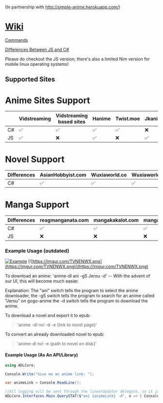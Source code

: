 (In partnership with http://simple-anime.herokuapp.com/)

# [Wiki](https://github.com/vrienstudios/anime-dl/wiki)

[Commands](https://github.com/vrienstudios/anime-dl/wiki/Commands)

[Differences Between JS and C#](https://github.com/vrienstudios/anime-dl/wiki/Differences-between-C%23-and-JS-versions)

Please do checkout the JS version; there's also a limited Nim version for mobile linux operating systems!

## Supported Sites

# Anime Sites Support
|             | Vidstreaming | Vidstreaming based sites | Hanime    | Twist.moe | Jkanime.net |
|-------------|--------------|--------------------------|-----------|-----------|-------------|
| C#          | ✅            | ✅                        | ✅         | ✅      | ❌           |
| JS          | ✅            | ❌                        | ✅ | ❌       | ✅           |

# Novel Support
| Differences | AsianHobbyist.com | Wuxiaworld.co | Wuxiaworld.com | Scribblehub.com | NovelFull.com | NovelHall.com | volarenovels.com |
|-------------|-------------------|---------------|----------------|-----------------|---------------|---------------|------------------|
| C#          | ✅                 | ✅             | ✅              | ✅               | ✅             | ✅             | ✅                |

# Manga Support
| Differences | reagmanganata.com | mangakakalot.com | manganato.com |
|-------------|-------------------|------------------|---------------|
| C#          | ✅                 | ✅                | ✅             |
| JS          | ❌                 | ❌                | ❌             |

### Example Usage (outdated)

[![Example](https://img.youtube.com/vi/YgfuUqdk1fw/0.jpg)](https://www.youtube.com/watch?v=YgfuUqdk1fw)
[![https://imgur.com/TVNENWX.png](https://imgur.com/TVNENWX.png)](https://imgur.com/TVNENWX.png)

To download an anime:
'anime-dl ani -gS Jerou -d' -- With the advent of our UI, this will become much easier.

Explanation: 
The "ani" switch tells the program to select the anime downloader, the -gS switch tells the program to search for an anime called "Jerou" on gogo-anime the -d switch tells the program to download the anime.


To download a novel and export it to epub:
>'anime -dl nvl -d -e {link to novel page}'

To convert an already downloaded novel to epub:
> 'anime-dl nvl -e {path to novel on disk}'

#### Example Usage (As An API/Library)

```csharp
using ADLCore;

Console.Write("Give me an anime link: ");

var animeLink = Console.ReadLine();

//All logging will be sent through the linearUpdater delegate, so it is advised to monitor or write it to console.
ADLCore.Interfaces.Main.QuerySTAT($"ani {animeLink} -d", o => { Console.WriteLine(o); });
```

